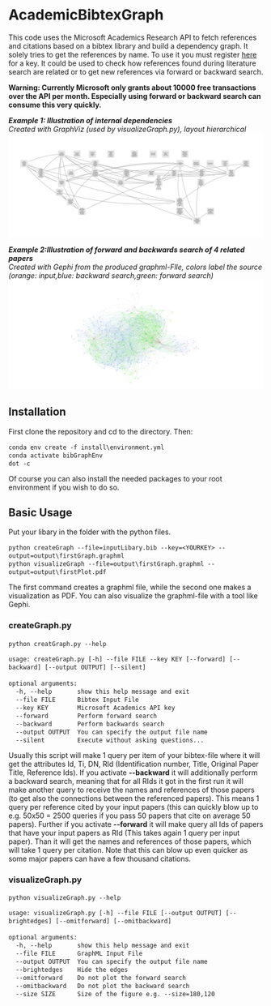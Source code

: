 # AcademicBibtexGraph

This code uses the Microsoft Academics Research API to fetch references and citations based on a bibtex library and build a dependency graph. It solely tries to get the references by name. To use it you must register [here](https://msr-apis.portal.azure-api.net/products) for a key. It could be used to check how references found during literature search are related or to get new references via forward or backward search.

**Warning: Currently Microsoft only grants about 10000 free transactions over the API per month. Especially using forward or backward search can consume this very quickly.**

***Example 1: Illustration of internal dependencies***  
*Created with GraphViz (used by visualizeGraph.py), layout hierarchical*
![Illustration1](https://github.com/alexanderadgk/AcademicBibtexGraph/blob/main/examples/illustration_big_40.svg)  


***Example 2:Illustration of forward and backwards search of 4 related papers***  
*Created with Gephi from the produced graphml-Flle, colors label the source (orange: input,blue: backward search,green: forward search)*
![Illustration2](https://github.com/alexanderadgk/AcademicBibtexGraph/blob/main/examples/illustration_small_4.svg)  


## Installation

First clone the repository and cd to the directory. Then:
```
conda env create -f install\environment.yml
conda activate bibGraphEnv
dot -c
```
Of course you can also install the needed packages to your root environment if you wish to do so.

## Basic Usage
Put your libary in the folder with the python files.
```
python createGraph --file=inputLibary.bib --key=<YOURKEY> --output=output\firstGraph.graphml
python visualizeGraph --file=output\firstGraph.graphml --output=output\firstPlot.pdf
```
The first command creates a graphml file, while the second one makes a visualization as PDF. You can also visualize the graphml-file with a tool like Gephi.

### createGraph.py

`python creatGraph.py --help`
```
usage: createGraph.py [-h] --file FILE --key KEY [--forward] [--backward] [--output OUTPUT] [--silent]

optional arguments:
  -h, --help       show this help message and exit
  --file FILE      Bibtex Input File
  --key KEY        Microsoft Academics API key
  --forward        Perform forward search
  --backward       Perform backwards search
  --output OUTPUT  You can specify the output file name
  --silent         Execute without asking questions...

```

Usually this script will make 1 query per item of your bibtex-file where it will get the attributes Id, Ti, DN, RId (Identification number, Title, Original Paper Title, Reference Ids). If you activate **--backward** it will additionally perform a backward search, meaning that for all RIds it got in the first run it will make another query to receive the names and references of those papers (to get also the connections between the referenced papers). This means 1 query per reference cited by your input papers (this can quickly blow up to e.g. 50x50 = 2500 queries if you pass 50 papers that cite on average 50 papers). Further if you activate **--forward** it will make query all Ids of papers that have your input papers as RId (This takes again 1 query per input paper). Than it will get the names and references of those papers, which will take 1 query per citation. Note that this can blow up even quicker as some major papers can have a few thousand citations.


### visualizeGraph.py
`python visualizeGraph.py --help`
```
usage: visualizeGraph.py [-h] --file FILE [--output OUTPUT] [--brightedges] [--omitforward] [--omitbackward]

optional arguments:
  -h, --help       show this help message and exit
  --file FILE      GraphML Input File
  --output OUTPUT  You can specify the output file name
  --brightedges    Hide the edges
  --omitforward    Do not plot the forward search
  --omitbackward   Do not plot the backward search
  --size SIZE      Size of the figure e.g. --size=180,120
````
